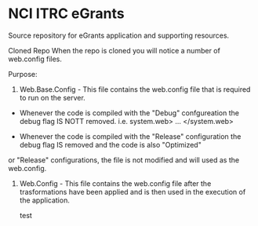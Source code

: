 # NCI ITRC eGrants

Source repository for eGrants application and supporting resources.

Cloned Repo
When the repo is cloned you will notice a number of web.config files.

Purpose:
1. Web.Base.Config - This file contains the web.config file that is required to run on the server. 
  - Whenever the code is compiled with the "Debug" confgureation the debug flag IS NOTT removed.
  i.e.
  system.web>
		<compilation debug="true" targetFramework="4.7.2"/>
    ...
   </system.web>
   
   - Whenever the code is compiled with the "Release" configuration the debug flag IS removed and the code is also "Optimized"
   
  or "Release" configurations, the file is not modified and will used as the web.config. 
1. Web.Config - This file contains the web.config file after the trasformations have been applied and is then used in the execution of the application.

   test
